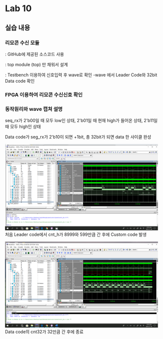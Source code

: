 # Lab 10

## 실습 내용

### **리모콘 수신 모듈**



: GitHub에 제공된 소스코드 사용

: top module (top) 만 채워서 설계

: Testbench 이용하여 신호입력 후 wave로 확인
-wave 에서 Leader Code와 32bit Data code 확인

###  **FPGA 이용하여 리모콘 수신신호 확인**

### **동작원리와 wave 캡쳐 설명**
seq_rx가
2'b00일 때 모두 low인 상태,
2'b01일 때 현재 high가 들어온 상태,
2'b11일 때 모두 high인 상태
				
Data code가 seg_rx가 2'b10이 되면 +1bit, 
총 32bit가 되면 data 한 사이클 완성

![](https://github.com/wonrimjeong/LogicDesign/blob/master/practice10/1.png)
처음 Leader code에서 
cnt_h가 8999와 599만큼 간 후에 Custom code 발생

![](https://github.com/wonrimjeong/LogicDesign/blob/master/practice10/2.png)
Data code의 cnt32가 32만큼 간 후에 종료 


<!--stackedit_data:
eyJoaXN0b3J5IjpbLTQxOTY2MTcwNiw0ODc3OTgwODYsLTQxOT
Y2MTcwNiwxODY2NTExODk0XX0=
-->